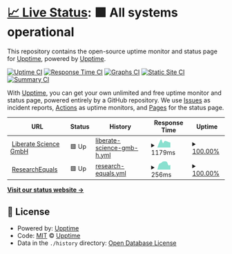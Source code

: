 # [📈 Live Status](https://up.researchequals.com): <!--live status--> **🟩 All systems operational**

This repository contains the open-source uptime monitor and status page for [Upptime](https://upptime.js.org), powered by [Upptime](https://github.com/upptime/upptime).

[![Uptime CI](https://github.com/libscie/uptime/workflows/Uptime%20CI/badge.svg)](https://github.com/libscie/uptime/actions?query=workflow%3A%22Uptime+CI%22)
[![Response Time CI](https://github.com/libscie/uptime/workflows/Response%20Time%20CI/badge.svg)](https://github.com/libscie/uptime/actions?query=workflow%3A%22Response+Time+CI%22)
[![Graphs CI](https://github.com/libscie/uptime/workflows/Graphs%20CI/badge.svg)](https://github.com/libscie/uptime/actions?query=workflow%3A%22Graphs+CI%22)
[![Static Site CI](https://github.com/libscie/uptime/workflows/Static%20Site%20CI/badge.svg)](https://github.com/libscie/uptime/actions?query=workflow%3A%22Static+Site+CI%22)
[![Summary CI](https://github.com/libscie/uptime/workflows/Summary%20CI/badge.svg)](https://github.com/libscie/uptime/actions?query=workflow%3A%22Summary+CI%22)

With [Upptime](https://upptime.js.org), you can get your own unlimited and free uptime monitor and status page, powered entirely by a GitHub repository. We use [Issues](https://github.com/upptime/upptime/issues) as incident reports, [Actions](https://github.com/libscie/uptime/actions) as uptime monitors, and [Pages](https://up.researchequals.com) for the status page.

<!--start: status pages-->
<!-- This summary is generated by Upptime (https://github.com/upptime/upptime) -->
<!-- Do not edit this manually, your changes will be overwritten -->
<!-- prettier-ignore -->
| URL | Status | History | Response Time | Uptime |
| --- | ------ | ------- | ------------- | ------ |
| <img alt="" src="https://icons.duckduckgo.com/ip3/libscie.org.ico" height="13"> [Liberate Science GmbH](https://libscie.org) | 🟩 Up | [liberate-science-gmb-h.yml](https://github.com/libscie/uptime/commits/HEAD/history/liberate-science-gmb-h.yml) | <details><summary><img alt="Response time graph" src="./graphs/liberate-science-gmb-h/response-time-week.png" height="20"> 1179ms</summary><br><a href="https://up.researchequals.com/history/liberate-science-gmb-h"><img alt="Response time 1157" src="https://img.shields.io/endpoint?url=https%3A%2F%2Fraw.githubusercontent.com%2Flibscie%2Fuptime%2FHEAD%2Fapi%2Fliberate-science-gmb-h%2Fresponse-time.json"></a><br><a href="https://up.researchequals.com/history/liberate-science-gmb-h"><img alt="24-hour response time 1023" src="https://img.shields.io/endpoint?url=https%3A%2F%2Fraw.githubusercontent.com%2Flibscie%2Fuptime%2FHEAD%2Fapi%2Fliberate-science-gmb-h%2Fresponse-time-day.json"></a><br><a href="https://up.researchequals.com/history/liberate-science-gmb-h"><img alt="7-day response time 1179" src="https://img.shields.io/endpoint?url=https%3A%2F%2Fraw.githubusercontent.com%2Flibscie%2Fuptime%2FHEAD%2Fapi%2Fliberate-science-gmb-h%2Fresponse-time-week.json"></a><br><a href="https://up.researchequals.com/history/liberate-science-gmb-h"><img alt="30-day response time 1138" src="https://img.shields.io/endpoint?url=https%3A%2F%2Fraw.githubusercontent.com%2Flibscie%2Fuptime%2FHEAD%2Fapi%2Fliberate-science-gmb-h%2Fresponse-time-month.json"></a><br><a href="https://up.researchequals.com/history/liberate-science-gmb-h"><img alt="1-year response time 1157" src="https://img.shields.io/endpoint?url=https%3A%2F%2Fraw.githubusercontent.com%2Flibscie%2Fuptime%2FHEAD%2Fapi%2Fliberate-science-gmb-h%2Fresponse-time-year.json"></a></details> | <details><summary><a href="https://up.researchequals.com/history/liberate-science-gmb-h">100.00%</a></summary><a href="https://up.researchequals.com/history/liberate-science-gmb-h"><img alt="All-time uptime 99.97%" src="https://img.shields.io/endpoint?url=https%3A%2F%2Fraw.githubusercontent.com%2Flibscie%2Fuptime%2FHEAD%2Fapi%2Fliberate-science-gmb-h%2Fuptime.json"></a><br><a href="https://up.researchequals.com/history/liberate-science-gmb-h"><img alt="24-hour uptime 100.00%" src="https://img.shields.io/endpoint?url=https%3A%2F%2Fraw.githubusercontent.com%2Flibscie%2Fuptime%2FHEAD%2Fapi%2Fliberate-science-gmb-h%2Fuptime-day.json"></a><br><a href="https://up.researchequals.com/history/liberate-science-gmb-h"><img alt="7-day uptime 100.00%" src="https://img.shields.io/endpoint?url=https%3A%2F%2Fraw.githubusercontent.com%2Flibscie%2Fuptime%2FHEAD%2Fapi%2Fliberate-science-gmb-h%2Fuptime-week.json"></a><br><a href="https://up.researchequals.com/history/liberate-science-gmb-h"><img alt="30-day uptime 100.00%" src="https://img.shields.io/endpoint?url=https%3A%2F%2Fraw.githubusercontent.com%2Flibscie%2Fuptime%2FHEAD%2Fapi%2Fliberate-science-gmb-h%2Fuptime-month.json"></a><br><a href="https://up.researchequals.com/history/liberate-science-gmb-h"><img alt="1-year uptime 99.97%" src="https://img.shields.io/endpoint?url=https%3A%2F%2Fraw.githubusercontent.com%2Flibscie%2Fuptime%2FHEAD%2Fapi%2Fliberate-science-gmb-h%2Fuptime-year.json"></a></details>
| <img alt="" src="https://icons.duckduckgo.com/ip3/www.researchequals.com.ico" height="13"> [ResearchEquals](https://www.researchequals.com) | 🟩 Up | [research-equals.yml](https://github.com/libscie/uptime/commits/HEAD/history/research-equals.yml) | <details><summary><img alt="Response time graph" src="./graphs/research-equals/response-time-week.png" height="20"> 256ms</summary><br><a href="https://up.researchequals.com/history/research-equals"><img alt="Response time 324" src="https://img.shields.io/endpoint?url=https%3A%2F%2Fraw.githubusercontent.com%2Flibscie%2Fuptime%2FHEAD%2Fapi%2Fresearch-equals%2Fresponse-time.json"></a><br><a href="https://up.researchequals.com/history/research-equals"><img alt="24-hour response time 180" src="https://img.shields.io/endpoint?url=https%3A%2F%2Fraw.githubusercontent.com%2Flibscie%2Fuptime%2FHEAD%2Fapi%2Fresearch-equals%2Fresponse-time-day.json"></a><br><a href="https://up.researchequals.com/history/research-equals"><img alt="7-day response time 256" src="https://img.shields.io/endpoint?url=https%3A%2F%2Fraw.githubusercontent.com%2Flibscie%2Fuptime%2FHEAD%2Fapi%2Fresearch-equals%2Fresponse-time-week.json"></a><br><a href="https://up.researchequals.com/history/research-equals"><img alt="30-day response time 259" src="https://img.shields.io/endpoint?url=https%3A%2F%2Fraw.githubusercontent.com%2Flibscie%2Fuptime%2FHEAD%2Fapi%2Fresearch-equals%2Fresponse-time-month.json"></a><br><a href="https://up.researchequals.com/history/research-equals"><img alt="1-year response time 324" src="https://img.shields.io/endpoint?url=https%3A%2F%2Fraw.githubusercontent.com%2Flibscie%2Fuptime%2FHEAD%2Fapi%2Fresearch-equals%2Fresponse-time-year.json"></a></details> | <details><summary><a href="https://up.researchequals.com/history/research-equals">100.00%</a></summary><a href="https://up.researchequals.com/history/research-equals"><img alt="All-time uptime 99.99%" src="https://img.shields.io/endpoint?url=https%3A%2F%2Fraw.githubusercontent.com%2Flibscie%2Fuptime%2FHEAD%2Fapi%2Fresearch-equals%2Fuptime.json"></a><br><a href="https://up.researchequals.com/history/research-equals"><img alt="24-hour uptime 100.00%" src="https://img.shields.io/endpoint?url=https%3A%2F%2Fraw.githubusercontent.com%2Flibscie%2Fuptime%2FHEAD%2Fapi%2Fresearch-equals%2Fuptime-day.json"></a><br><a href="https://up.researchequals.com/history/research-equals"><img alt="7-day uptime 100.00%" src="https://img.shields.io/endpoint?url=https%3A%2F%2Fraw.githubusercontent.com%2Flibscie%2Fuptime%2FHEAD%2Fapi%2Fresearch-equals%2Fuptime-week.json"></a><br><a href="https://up.researchequals.com/history/research-equals"><img alt="30-day uptime 100.00%" src="https://img.shields.io/endpoint?url=https%3A%2F%2Fraw.githubusercontent.com%2Flibscie%2Fuptime%2FHEAD%2Fapi%2Fresearch-equals%2Fuptime-month.json"></a><br><a href="https://up.researchequals.com/history/research-equals"><img alt="1-year uptime 99.99%" src="https://img.shields.io/endpoint?url=https%3A%2F%2Fraw.githubusercontent.com%2Flibscie%2Fuptime%2FHEAD%2Fapi%2Fresearch-equals%2Fuptime-year.json"></a></details>

<!--end: status pages-->

[**Visit our status website →**](https://up.researchequals.com)

## 📄 License

- Powered by: [Upptime](https://github.com/upptime/upptime)
- Code: [MIT](./LICENSE) © [Upptime](https://upptime.js.org)
- Data in the `./history` directory: [Open Database License](https://opendatacommons.org/licenses/odbl/1-0/)
